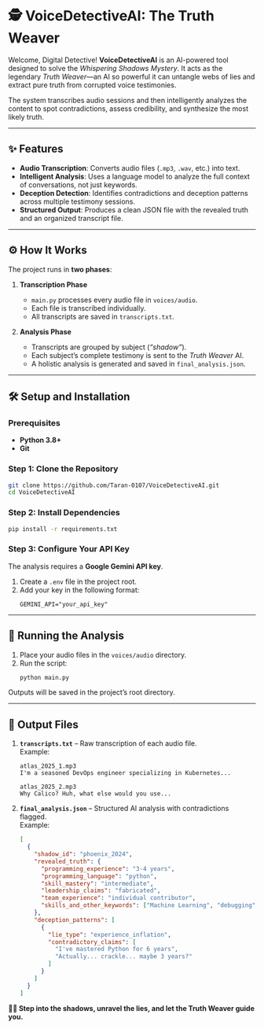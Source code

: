# 🕵️ VoiceDetectiveAI: The Truth Weaver

Welcome, Digital Detective! **VoiceDetectiveAI** is an AI-powered tool designed to solve the _Whispering Shadows Mystery_. It acts as the legendary _Truth Weaver_—an AI so powerful it can untangle webs of lies and extract pure truth from corrupted voice testimonies.

The system transcribes audio sessions and then intelligently analyzes the content to spot contradictions, assess credibility, and synthesize the most likely truth.

---

## ✨ Features

- **Audio Transcription**: Converts audio files (`.mp3`, `.wav`, etc.) into text.
- **Intelligent Analysis**: Uses a language model to analyze the full context of conversations, not just keywords.
- **Deception Detection**: Identifies contradictions and deception patterns across multiple testimony sessions.
- **Structured Output**: Produces a clean JSON file with the revealed truth and an organized transcript file.

---

## ⚙️ How It Works

The project runs in **two phases**:

1. **Transcription Phase**

   - `main.py` processes every audio file in `voices/audio`.
   - Each file is transcribed individually.
   - All transcripts are saved in `transcripts.txt`.

2. **Analysis Phase**
   - Transcripts are grouped by subject (_“shadow”_).
   - Each subject’s complete testimony is sent to the _Truth Weaver_ AI.
   - A holistic analysis is generated and saved in `final_analysis.json`.

---

## 🛠️ Setup and Installation

### Prerequisites

- **Python 3.8+**
- **Git**

### Step 1: Clone the Repository

```bash
git clone https://github.com/Taran-0107/VoiceDetectiveAI.git
cd VoiceDetectiveAI
```

### Step 2: Install Dependencies

```bash
pip install -r requirements.txt
```

### Step 3: Configure Your API Key

The analysis requires a **Google Gemini API key**.

1. Create a `.env` file in the project root.
2. Add your key in the following format:
   ```env
   GEMINI_API="your_api_key"
   ```

---

## 🚀 Running the Analysis

1. Place your audio files in the `voices/audio` directory.
2. Run the script:
   ```bash
   python main.py
   ```

Outputs will be saved in the project’s root directory.

---

## 📄 Output Files

1. **`transcripts.txt`** – Raw transcription of each audio file.  
   Example:

   ```text
   atlas_2025_1.mp3
   I'm a seasoned DevOps engineer specializing in Kubernetes...

   atlas_2025_2.mp3
   Why Calico? Huh, what else would you use...
   ```

2. **`final_analysis.json`** – Structured AI analysis with contradictions flagged.  
   Example:
   ```json
   [
     {
       "shadow_id": "phoenix_2024",
       "revealed_truth": {
         "programming_experience": "3-4 years",
         "programming_language": "python",
         "skill_mastery": "intermediate",
         "leadership_claims": "fabricated",
         "team_experience": "individual contributor",
         "skills_and_other_keywords": ["Machine Learning", "debugging"]
       },
       "deception_patterns": [
         {
           "lie_type": "experience_inflation",
           "contradictory_claims": [
             "I've mastered Python for 6 years",
             "Actually... crackle... maybe 3 years?"
           ]
         }
       ]
     }
   ]
   ```

**🕵️‍♂️ Step into the shadows, unravel the lies, and let the Truth Weaver guide you.**
